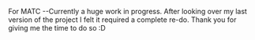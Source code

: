 For MATC
--Currently a huge work in progress. After looking over my last version of the project I felt it required a complete re-do. Thank you for giving me the time to do so :D
